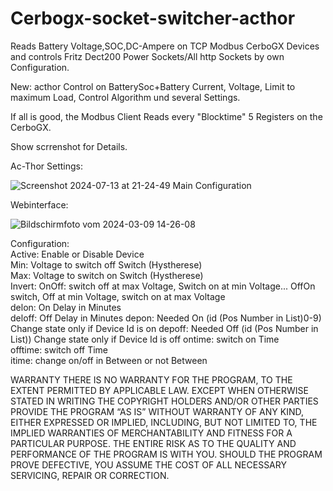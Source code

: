 # Cerbogx-socket-switcher-acthor
Reads Battery Voltage,SOC,DC-Ampere on TCP Modbus CerboGX Devices and controls Fritz Dect200 Power Sockets/All http Sockets by own Configuration.

New: acthor Control on BatterySoc+Battery Current, Voltage, Limit to maximum Load, Control Algorithm und several Settings.

If all is good, the Modbus Client Reads every "Blocktime" 5 Registers on the CerboGX.

Show scrrenshot for Details.

Ac-Thor Settings:

![Screenshot 2024-07-13 at 21-24-49 Main Configuration](https://github.com/user-attachments/assets/1bcf0ecf-3903-4b89-b82a-b618b348e3f3)


Webinterface:

![Bildschirmfoto vom 2024-03-09 14-26-08](https://github.com/schuppeste/Cerbogx-socket-switcher/assets/3218517/036e7964-a692-43dc-98a9-82bef9a9885e)


Configuration:  
Active: Enable or Disable Device  
Min: Voltage to switch off Switch (Hystherese)  
Max: Voltage to switch on Switch (Hystherese)  
Invert: OnOff: switch off at max Voltage, Switch on at min Voltage... OffOn switch, Off at min Voltage, switch on at max Voltage  
delon: On Delay in Minutes  
deloff: Off Delay in Minutes
depon: Needed On  (id (Pos Number in List)0-9) Change state only if Device Id is on
depoff: Needed Off  (id (Pos Number in List)) Change state only if Device Id is off
ontime: switch on Time  
offtime: switch off Time  
itime: change on/off in Between or not Between 

WARRANTY
THERE IS NO WARRANTY FOR THE PROGRAM, TO THE EXTENT PERMITTED BY APPLICABLE LAW. EXCEPT WHEN OTHERWISE STATED IN WRITING THE COPYRIGHT HOLDERS AND/OR OTHER PARTIES PROVIDE THE PROGRAM “AS IS” WITHOUT WARRANTY OF ANY KIND, EITHER EXPRESSED OR IMPLIED, INCLUDING, BUT NOT LIMITED TO, THE IMPLIED WARRANTIES OF MERCHANTABILITY AND FITNESS FOR A PARTICULAR PURPOSE. THE ENTIRE RISK AS TO THE QUALITY AND PERFORMANCE OF THE PROGRAM IS WITH YOU. SHOULD THE PROGRAM PROVE DEFECTIVE, YOU ASSUME THE COST OF ALL NECESSARY SERVICING, REPAIR OR CORRECTION.
